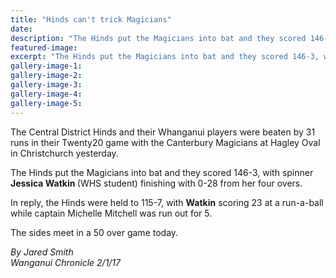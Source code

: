 ```yaml
---
title: "Hinds can't trick Magicians"
date: 
description: "The Hinds put the Magicians into bat and they scored 146-3, with spinner Jessica Watkin (WHS student) finishing with 0-28 from her four overs."
featured-image: 
excerpt: "The Hinds put the Magicians into bat and they scored 146-3, with spinner Jessica Watkin finishing with 0-28 from her four overs."
gallery-image-1: 
gallery-image-2: 
gallery-image-3: 
gallery-image-4: 
gallery-image-5: 
---
```


<p>The Central District Hinds and their Whanganui players were beaten by 31 runs in their Twenty20 game with the Canterbury Magicians at Hagley Oval in Christchurch yesterday.</p>
<p>The Hinds put the Magicians into bat and they scored 146-3, with spinner <strong>Jessica Watkin </strong>(WHS student) finishing with 0-28 from her four overs.</p>
<p>In reply, the Hinds were held to 115-7, with <strong>Watkin</strong> scoring 23 at a run-a-ball while captain Michelle Mitchell was run out for 5.</p>
<p>The sides meet in a 50 over game today.</p>
<p><em>By Jared Smith</em><br /><em>Wanganui Chronicle 2/1/17</em></p>

